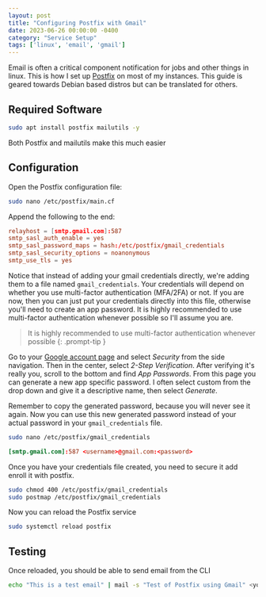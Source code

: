 ```yaml
---
layout: post
title: "Configuring Postfix with Gmail"
date: 2023-06-26 00:00:00 -0400
category: "Service Setup"
tags: ['linux', 'email', 'gmail']
---
```


Email is often a critical component notification for jobs and other things in linux. This is how I set up [Postfix](https://www.postfix.org/) on most of my instances. This guide is geared towards Debian based distros but can be translated for others.

## Required Software

```bash
sudo apt install postfix mailutils -y
```

Both Postfix and mailutils make this much easier

## Configuration

Open the Postfix configuration file:

```bash
sudo nano /etc/postfix/main.cf
```

Append the following to the end:

```conf
relayhost = [smtp.gmail.com]:587
smtp_sasl_auth_enable = yes
smtp_sasl_password_maps = hash:/etc/postfix/gmail_credentials
smtp_sasl_security_options = noanonymous
smtp_use_tls = yes
```

Notice that instead of adding your gmail credentials directly, we're adding them to a file named `gmail_credentials`. Your credentials will depend on whether you use multi-factor authentication (MFA/2FA) or not. If you are now, then you can just put your credentials directly into this file, otherwise you'll need to create an app password. It is highly recommended to use multi-factor authentication whenever possible so I'll assume you are.

> It is highly recommended to use multi-factor authentication whenever possible
{: .prompt-tip }

Go to your [Google account page](https://myaccount.google.com/) and select _Security_ from the side navigation. Then in the center, select _2-Step Verification_. After verifying it's really you, scroll to the bottom and find _App Passwords_. From this page you can generate a new app specific password. I often select custom from the drop down and give it a descriptive name, then select _Generate_.

Remember to copy the generated password, because you will never see it again. Now you can use this new generated password instead of your actual password in your `gmail_credentials` file.

```bash
sudo nano /etc/postfix/gmail_credentials
```

```conf
[smtp.gmail.com]:587 <username>@gmail.com:<password>
```

Once you have your credentials file created, you need to secure it add enroll it with postfix.

```bash
sudo chmod 400 /etc/postfix/gmail_credentials
sudo postmap /etc/postfix/gmail_credentials
```

Now you can reload the Postfix service

```bash
sudo systemctl reload postfix
```

## Testing

Once reloaded, you should be able to send email from the CLI

```bash
echo "This is a test email" | mail -s "Test of Postfix using Gmail" <your@email.address>
```